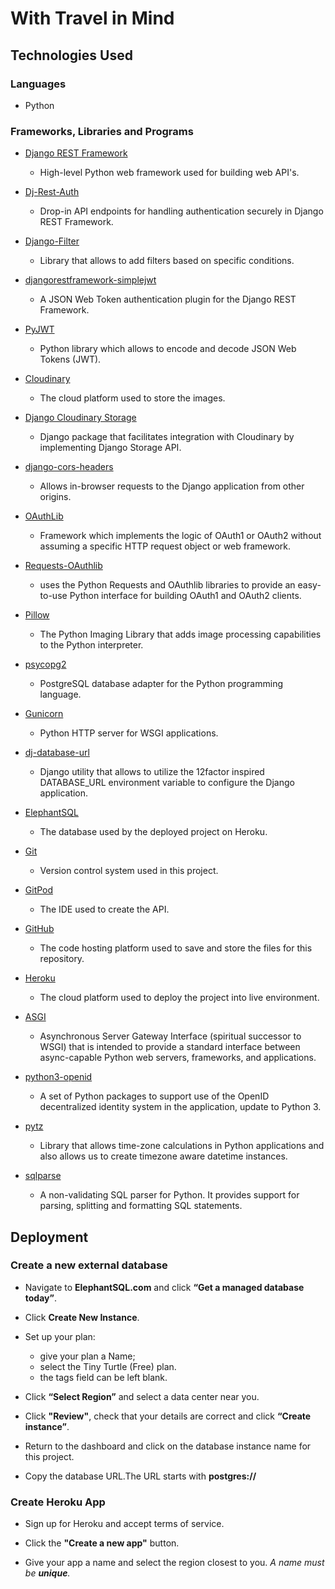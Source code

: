 # With Travel in Mind

## Technologies Used

### Languages
- Python

### Frameworks, Libraries and Programs

- [Django REST Framework](https://www.django-rest-framework.org/)
  - High-level Python web framework used for building web API's.

- [Dj-Rest-Auth](https://pypi.org/project/dj-rest-auth/)
  - Drop-in API endpoints for handling authentication securely in Django REST Framework. 

- [Django-Filter](https://pypi.org/project/django-filter/) 
  - Library that allows to add filters based on specific conditions.

- [djangorestframework-simplejwt](https://django-rest-framework-simplejwt.readthedocs.io/en/latest/)
  - A JSON Web Token authentication plugin for the Django REST Framework.

- [PyJWT](https://pyjwt.readthedocs.io/en/stable/)
  - Python library which allows to encode and decode JSON Web Tokens (JWT).

- [Cloudinary](https://cloudinary.com/)
  - The cloud platform used to store the images.

- [Django Cloudinary Storage](https://pypi.org/project/django-cloudinary-storage/)
  - Django package that facilitates integration with Cloudinary by implementing Django Storage API. 

- [django-cors-headers](https://pypi.org/project/django-cors-headers/)
  - Allows in-browser requests to the Django application from other origins.

- [OAuthLib](https://pypi.org/project/oauthlib/)
  - Framework which implements the logic of OAuth1 or OAuth2 without assuming a specific HTTP request object or web framework.

- [Requests-OAuthlib](https://requests-oauthlib.readthedocs.io/en/latest/)
  - uses the Python Requests and OAuthlib libraries to provide an easy-to-use Python interface for building OAuth1 and OAuth2 clients.

- [Pillow](https://pypi.org/project/Pillow/)
  - The Python Imaging Library that adds image processing capabilities to the Python interpreter.

- [psycopg2](https://pypi.org/project/psycopg2/)
  - PostgreSQL database adapter for the Python programming language.

- [Gunicorn](https://pypi.org/project/gunicorn/)
  - Python HTTP server for WSGI applications.

- [dj-database-url](https://pypi.org/project/dj-database-url/0.5.0/)
  - Django utility that allows to utilize the 12factor inspired DATABASE_URL environment variable to configure the Django application.

- [ElephantSQL](https://www.elephantsql.com/)
  - The database used by the deployed project on Heroku.

- [Git](https://git-scm.com/)
  - Version control system used in this project.

- [GitPod](https://www.gitpod.io/)
  - The IDE used to create the API.

- [GitHub](https://github.com/)
  - The code hosting platform used to save and store the files for this repository.

- [Heroku](https://www.heroku.com/)
  - The cloud platform used to deploy the project into live environment.

- [ASGI](https://asgi.readthedocs.io/en/latest/)
  - Asynchronous Server Gateway Interface (spiritual successor to WSGI) that is intended to provide a standard interface between async-capable Python web servers, frameworks, and applications.

- [python3-openid](https://pypi.org/project/python3-openid/) 
  - A set of Python packages to support use of the OpenID decentralized identity system in the application, update to Python 3.

- [pytz](https://pypi.org/project/pytz/)
  - Library that allows time-zone calculations in Python applications and also allows us to create timezone aware datetime instances. 

- [sqlparse](https://pypi.org/project/sqlparse/)
  - A non-validating SQL parser for Python. It provides support for parsing, splitting and formatting SQL statements.


## Deployment

### Create a new external database

- Navigate to **ElephantSQL.com** and click **“Get a managed database today”**.

- Click **Create New Instance**.

- Set up your plan:
  - give your plan a Name;
  - select the Tiny Turtle (Free) plan.
  - the tags field can be left blank.

- Click **“Select Region”** and select a data center near you.

- Click **"Review"**, check that your details are correct and click **“Create instance”**.

- Return to the dashboard and click on the database instance name for this project.

- Copy the database URL.The URL starts with **postgres://**

### Create Heroku App

 - Sign up for Heroku and accept terms of service.

 - Click the **"Create a new app"** button.

 - Give your app a name and select the region closest to you. _A name must be **unique**._